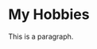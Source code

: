 <!DOCTYPE html>
<html>
<head>
  <link rel="stylesheet" href="styles.css">
</head>
<body>

<h1>My Hobbies</h1>
<p>This is a paragraph.</p>

</body>
</html>

